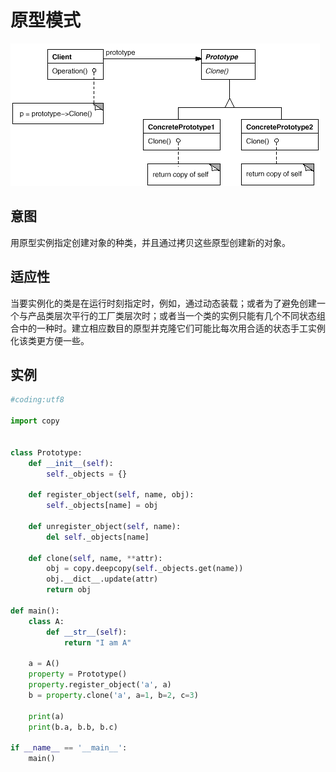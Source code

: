 # 原型模式

![](./images/4.gif)

## 意图

用原型实例指定创建对象的种类，并且通过拷贝这些原型创建新的对象。

## 适应性

当要实例化的类是在运行时刻指定时，例如，通过动态装载；或者为了避免创建一个与产品类层次平行的工厂类层次时；或者当一个类的实例只能有几个不同状态组合中的一种时。建立相应数目的原型并克隆它们可能比每次用合适的状态手工实例化该类更方便一些。

## 实例

````python
#coding:utf8

import copy


class Prototype:
    def __init__(self):
        self._objects = {}

    def register_object(self, name, obj):
        self._objects[name] = obj

    def unregister_object(self, name):
        del self._objects[name]

    def clone(self, name, **attr):
        obj = copy.deepcopy(self._objects.get(name))
        obj.__dict__.update(attr)
        return obj

def main():
    class A:
        def __str__(self):
            return "I am A"

    a = A()
    property = Prototype()
    property.register_object('a', a)
    b = property.clone('a', a=1, b=2, c=3)

    print(a)
    print(b.a, b.b, b.c)

if __name__ == '__main__':
    main()
````

